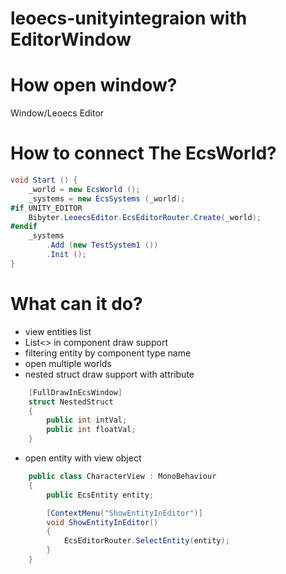# leoecs-unityintegraion with EditorWindow

# How open window?
Window/Leoecs Editor

# How to connect The EcsWorld?
```csharp
void Start () {        
    _world = new EcsWorld ();
    _systems = new EcsSystems (_world);
#if UNITY_EDITOR
    Bibyter.LeoecsEditor.EcsEditorRouter.Create(_world);
#endif
    _systems
        .Add (new TestSystem1 ())
        .Init ();
}
```

# What can it do?
- view entities list
- List<> in component draw support
- filtering entity by component type name
- open multiple worlds
- nested struct draw support with attribute
```csharp
    [FullDrawInEcsWindow]
    struct NestedStruct
    {
        public int intVal;
        public int floatVal;
    }
```
- open entity with view object
```csharp
    public class CharacterView : MonoBehaviour
    {
        public EcsEntity entity;

        [ContextMenu("ShowEntityInEditor")]
        void ShowEntityInEditor()
        {
            EcsEditorRouter.SelectEntity(entity);
        }
    }
```

